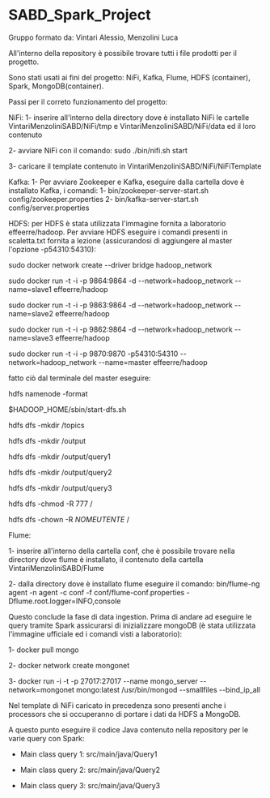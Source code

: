 # SABD_Spark_Project

Gruppo formato da: Vintari Alessio, Menzolini Luca

All'interno della repository è possibile trovare tutti i file prodotti per il progetto.

Sono stati usati ai fini del progetto: NiFi, Kafka, Flume, HDFS (container), Spark, MongoDB(container).

Passi per il correto funzionamento del progetto:

NiFi:
1- inserire all'interno della directory dove è installato NiFi le cartelle VintariMenzoliniSABD/NiFi/tmp e VintariMenzoliniSABD/NiFi/data ed il loro contenuto

2- avviare NiFi con il comando:   sudo ./bin/nifi.sh start

3- caricare il template contenuto in VintariMenzoliniSABD/NiFi/NiFiTemplate

Kafka:
1- Per avviare Zookeeper e Kafka, eseguire dalla cartella dove è installato Kafka, i comandi:
    1- bin/zookeeper-server-start.sh config/zookeeper.properties
    2- bin/kafka-server-start.sh config/server.properties
    
HDFS:
per HDFS è stata utilizzata l'immagine fornita a laboratorio effeerre/hadoop.
Per avviare HDFS eseguire i comandi presenti in scaletta.txt fornita a lezione (assicurandosi di aggiungere al master l'opzione -p54310:54310):

  sudo docker network create --driver bridge hadoop_network
  
  sudo docker run -t -i -p 9864:9864 -d --network=hadoop_network --name=slave1 effeerre/hadoop
  
  sudo docker run -t -i -p 9863:9864 -d --network=hadoop_network --name=slave2 effeerre/hadoop
  
  sudo docker run -t -i -p 9862:9864 -d --network=hadoop_network --name=slave3 effeerre/hadoop
  
  sudo docker run -t -i -p 9870:9870 -p54310:54310 --network=hadoop_network --name=master effeerre/hadoop

fatto ciò dal terminale del master eseguire:

  hdfs namenode -format
  
  $HADOOP_HOME/sbin/start-dfs.sh
  
  hdfs dfs -mkdir /topics
  
  hdfs dfs -mkdir /output
  
  hdfs dfs -mkdir /output/query1
  
  hdfs dfs -mkdir /output/query2
 
  hdfs dfs -mkdir /output/query3
  
  hdfs dfs -chmod -R 777 /
  
  hdfs dfs -chown -R *NOMEUTENTE* /

Flume:

1- inserire all'interno della cartella conf, che è possibile trovare nella directory dove flume è installato, il contenuto della cartella VintariMenzoliniSABD/Flume

2- dalla directory dove è installato flume eseguire il comando: bin/flume-ng agent -n agent -c conf -f conf/flume-conf.properties -Dflume.root.logger=INFO,console

Questo conclude la fase di data ingestion.
Prima di andare ad eseguire le query tramite Spark assicurarsi di inizializzare mongoDB (è stata utilizzata l'immagine ufficiale ed i comandi visti a laboratorio):

1- docker pull mongo

2- docker network create mongonet

3- docker run -i -t -p 27017:27017 --name mongo_server --network=mongonet mongo:latest /usr/bin/mongod --smallfiles --bind_ip_all

Nel template di NiFi caricato in precedenza sono presenti anche i processors che si occuperanno di portare i dati da HDFS a MongoDB.

A questo punto eseguire il codice Java contenuto nella repository per le varie query con Spark:

- Main class query 1: src/main/java/Query1

- Main class query 2: src/main/java/Query2

- Main class query 3: src/main/java/Query3

  

 

